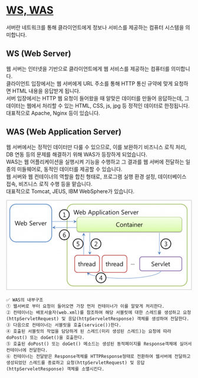 # [WS, WAS](https://velog.io/@bky373/Web-%EC%9B%B9-%EC%84%9C%EB%B2%84%EC%99%80-WAS)

서버란 네트워크를 통해 클라이언트에게 정보나 서비스를 제공하는 컴퓨터 시스템을 의미합니다. <br>

## WS (Web Server)

웹 서버는 인터넷을 기반으로 클라이언트에게 웹 서비스를 제공하는 컴퓨터를 의미합니다. <br>
클라이언트 입장에서는 웹 서버에게 URL 주소를 통해 HTTP 통신 규약에 맞게 요청하면 HTML 내용을 응답받게 됩니다. <br>
서버 입장에서는 HTTP 웹 요청이 들어왔을 때 알맞은 데이터를 만들어 응답하는데, 그 데이터는 웹에서 처리할 수 있는 HTML, CSS, js, jpg 등 정적인 데이터로 한정됩니다. <br>
대표적으로 Apache, Nginx 등이 있습니다. <br>

## WAS (Web Application Server)

웹 서버에서는 정적인 데이터만 다룰 수 있으므로, 이를 보완하기 비즈니스 로직 처리, DB 연동 등의 문제를 해결하기 위해 WAS가 등장하게 되었습니다. <br>
WAS는 웹 어플리케이션을 실행시켜 기능을 수행하고 그 결과를 웹 서버에 전달하는 일종의 미들웨어로, 동적인 데이터를 제공할 수 있습니다. <br>
웹 서버와 웹 컨테이너의 역할을 합친 형태로, 프로그램 실행 환경 설정, 데이터베이스 접속, 비즈니스 로직 수행 등을 맡습니다. <br>
대표적으로 Tomcat, JEUS, IBM WebSphere가 있습니다. <br>

<img src="./img/was.png" width="600">

```
✅ WAS의 내부구조
① 웹서버로 부터 요청이 들어오면 가장 먼저 컨테이너가 이를 알맞게 처리한다.
② 컨테이너는 배포서술자(web.xml)를 참조하여 해당 서블릿에 대한 스레드를 생성하고 요청(httpServletRequest) 및 응답(httpServeletResponse) 객체를 생성하여 전달한다.
③ 다음으로 컨테이너는 서블릿을 호출(service())한다.
④ 호출된 서블릿의 작업을 담당하게 된 스레드(미리 생성된 스레드)는 요청에 따라 doPost() 또는 doGet()을 호출한다.
⑤ 호출된 doPost() 또는 doGet() 메소드는 생성된 동적페이지를 Response객체에 실어서 컨테이너에 전달한다.
⑥ 컨테이너는 전달받은 Response객체를 HTTPResponse형태로 전환하여 웹서버에 전달하고 생성되었던 스레드를 종료하고 요청(httpServletRequest) 및 응답(httpServeletResponse) 객체를 소멸시킨다.
```
